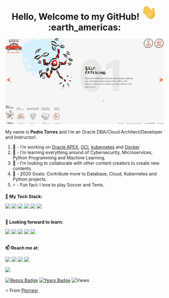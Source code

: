 <h1 align= "center"><b>Hello, Welcome to my GitHub! <img src="https://raw.githubusercontent.com/Ptorresr/Ptorresr/master/wave.gif" width="50px"> :earth_americas:</b></h1>

![Header](https://raw.githubusercontent.com/Ptorresr/Ptorresr/master/ATP.gif "Header")
<p align="left">
My name is <b> Pedro Torres </b> and I'm an Oracle DBA/Cloud Architect/Developer and Instructor!. 

1. 🔭 - I’m working on [Oracle APEX](https://apex.oracle.com/), [OCI](https://docs.oracle.com/en/cloud/), [kubernetes](https://kubernetes.io/) and [Docker](https://www.docker.com)
2. 🌱 - I’m learning everything around of Cybersecurity, Microservices, Python Programming and Machine Learning.
3. 👯 - I’m looking to collaborate with other content creators to create new contents.
4. 🥅 - 2020 Goals: Contribute more to Database, Cloud, Kubernetes and Python projects.
5. ⚡ - Fun fact: I love to play Soccer and Tenis.

</p>

**💼 My Tech Stack:**

<code><a href="https://www.oracle.com/" target="_blank"><img height="40" src="https://www.vectorlogo.zone/logos/oracle/oracle-ar21.svg"></a></code>
<code><a href="https://www.docker.com/" target="_blank"><img height="40" src="https://www.vectorlogo.zone/logos/docker/docker-ar21.svg"></a></code>
<code><a href="https://kubernetes.io/" target="_blank"><img height="40" src="https://www.vectorlogo.zone/logos/kubernetes/kubernetes-ar21.svg"></a></code>
<code><a href="https://git-scm.com//" target="_blank"><img height="40" src="https://www.vectorlogo.zone/logos/git-scm/git-scm-ar21.svg"></a></code>
<code><a href="https://www.python.org/" target="_blank"><img height="40" src="https://www.vectorlogo.zone/logos/python/python-ar21.svg"></a></code>
<code><a href="https:///" target="_blank"><img height="40" src="https://www.vectorlogo.zone/logos/linux/linux-ar21.svg"></a></code>

<br> **🌱 Looking forward to learn:**

<code><a href="https://www.terraform.io/" target="_blank"><img height="40" src="https://www.vectorlogo.zone/logos/terraformio/terraformio-ar21.svg"></a></code>
<code><a href="https://www.ansible.com/" target="_blank"><img height="40" src="https://www.vectorlogo.zone/logos/ansible/ansible-ar21.svg"></a></code>
<code><a href="https://www.javascript.com/" target="_blank"><img height="40" src="https://www.vectorlogo.zone/logos/javascript/javascript-ar21.svg"></a></code>
<code><a href="https://reactjs.org/" target="_blank"><img height="50" src="https://www.vectorlogo.zone/logos/reactjs/reactjs-ar21.svg"></a></code>
<code><a href="https://microservices.io/" target="_blank"><img height="40" src="https://comunytek.com/wp-content/uploads/2017/03/Microservices.png"></a></code>

<br> **📫 Reach me at:**

[<img height="30" src="https://www.vectorlogo.zone/logos/gmail/gmail-icon.svg">](mailto:pedro.torres.rdz@gmail.com)
[<img height="30" src="https://www.vectorlogo.zone/logos/linkedin/linkedin-tile.svg">](https://www.linkedin.com/in/pedro-torres-rdz/)
[<img height="30" src="https://www.vectorlogo.zone/logos/twitter/twitter-tile.svg">](https://twitter.com/PedroToRdz)
[<img height="30" src="https://img.shields.io/github/followers/Ptorresr?label=GitHub&style=social">](https://github.com/Ptorresr)



<p align ="left">
<img src="https://github-readme-stats.vercel.app/api?username=Ptorresr&show_icons=true&title_color=00ffff&text_color=33ff33&bg_color=333333&icon_color=ffff4d")
</p>

[![Repos Badge](https://badges.pufler.dev/repos/Ptorresr)](https://badges.pufler.dev)
[![Years Badge](https://badges.pufler.dev/years/Ptorresr)](https://badges.pufler.dev)
![Views](https://komarev.com/ghpvc/?username=Ptorresr&color=brightgreen)


⭐️ From [Ptorresr](https://github.com/Ptorresr)


